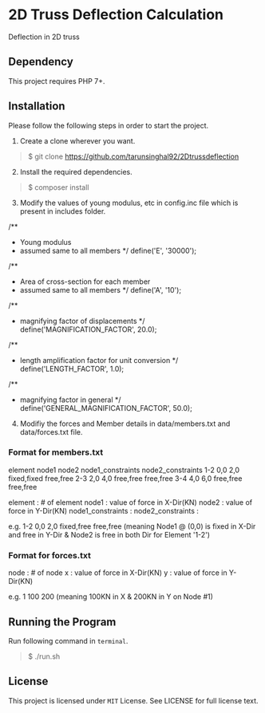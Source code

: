 # 2D Truss Deflection Calculation

Deflection in 2D truss 

## Dependency

This project requires PHP 7+.


## Installation

Please follow the following steps in order to start the project.

1. Create a clone wherever you want.

>$ git clone https://github.com/tarunsinghal92/2Dtrussdeflection

2. Install the required dependencies.

>$ composer install

3. Modify the values of young modulus, etc in config.inc file which is present in includes folder.

/**
 * Young modulus
 * assumed same to all members
 */
define('E', '30000');

/**
 * Area of cross-section for each member
 * assumed same to all members
 */
define('A', '10');

/**
 * magnifying factor of displacements
 */
define('MAGNIFICATION_FACTOR', 20.0);

/**
 * length amplification factor for unit conversion
 */
define('LENGTH_FACTOR', 1.0);

/**
 * magnifying factor in general
 */
define('GENERAL_MAGNIFICATION_FACTOR', 50.0);

4. Modifiy the forces and Member details in data/members.txt and data/forces.txt file.

### Format for members.txt

element 	node1	node2	node1_constraints	node2_constraints
1-2	0,0	2,0	fixed,fixed	free,free
2-3	2,0	4,0	free,free	free,free
3-4	4,0	6,0	free,free	free,free

element           : # of element
node1             : value of force in X-Dir(KN)
node2             : value of force in Y-Dir(KN) 
node1_constraints :
node2_constraints : 

e.g. 1-2	0,0	2,0	fixed,free	free,free (meaning Node1 @ (0,0) is fixed in X-Dir and free in Y-Dir & Node2 is free in both Dir for Element '1-2')

### Format for forces.txt
 
node : # of node
x    : value of force in X-Dir(KN)
y    : value of force in Y-Dir(KN) 

e.g. 1  100 200 (meaning 100KN in X & 200KN in Y on Node #1)


## Running the Program

Run following command in `terminal`.

>$ ./run.sh

## License

This project is licensed under `MIT` License. See LICENSE for full license text.
